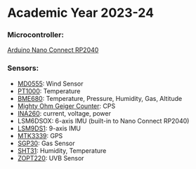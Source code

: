 # Academic Year 2023-24
### Microcontroller:
[Arduino Nano Connect RP2040](https://docs.arduino.cc/hardware/nano-rp2040-connect/)

### Sensors:
  * [MD0555](https://moderndevice.com/products/wind-sensor-rev-p): Wind Sensor
  * [PT1000](https://microtherm.de/files/microtherm/downloads/mirotherm_PT1000_en.pdf): Temperature
  * [BME680](https://www.adafruit.com/product/3660): Temperature, Pressure, Humidity, Gas, Altitude
  * [Mighty Ohm Geiger Counter](https://mightyohm.com/blog/products/geiger-counter/): CPS 
  * [INA260](https://www.ti.com/product/INA260): current, voltage, power
  * LSM6DSOX: 6-axis IMU (built-in to Nano Connect RP2040)
  * [LSM9DS1](https://www.st.com/en/mems-and-sensors/lsm9ds1.html): 9-axis IMU
  * [MTK3339](https://www.adafruit.com/product/746): GPS
  * [SGP30](https://www.mouser.com/pdfdocs/Sensirion_Gas_Sensors_SGP30_Datasheet_EN-1148053.pdf): Gas Sensor 
  * [SHT31](https://sensirion.com/media/documents/213E6A3B/63A5A569/Datasheet_SHT3x_DIS.pdf): Humidity, Temperature
  * [ZOPT220](https://www.sparkfun.com/products/retired/14264): UVB Sensor
